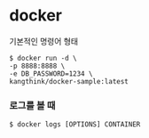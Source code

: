 # docker

기본적인 명령어 형태
```script
$ docker run -d \
-p 8888:8888 \
-e DB_PASSWORD=1234 \
kangthink/docker-sample:latest
```

### 로그를 볼 때
```
$ docker logs [OPTIONS] CONTAINER
 ```
